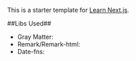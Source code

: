 This is a starter template for [Learn Next.js](https://nextjs.org/learn).

##Libs Used##

- Gray Matter: 
- Remark/Remark-html: 
- Date-fns: 